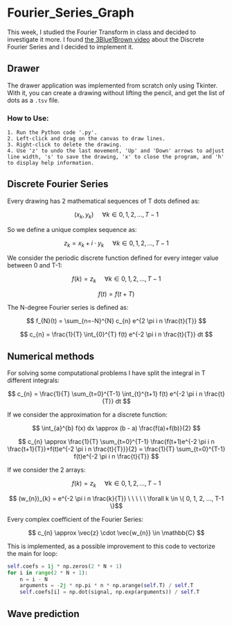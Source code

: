 # Fourier_Series_Graph
This week, I studied the Fourier Transform in class and decided to investigate it more. I found [the 3Blue1Brown video](https://www.youtube.com/watch?v=r6sGWTCMz2k) about the Discrete Fourier Series and I decided to implement it.

## Drawer
The drawer application was implemented from scratch only using Tkinter. With it, you can create a drawing without lifting the pencil, and get the list of dots as a `.tsv` file.

### How to Use:
    1. Run the Python code '.py'.
    2. Left-click and drag on the canvas to draw lines.
    3. Right-click to delete the drawing.
    4. Use 'z' to undo the last movement, 'Up' and 'Down' arrows to adjust line width, 's' to save the drawing, 'x' to close the program, and 'h' to display help information.


## Discrete Fourier Series
Every drawing has 2 mathematical sequences of T dots defined as:

$$ (x_{k}, y_{k}) \ \ \ \ \ \forall k \in { 0, 1, 2, ..., T-1 } $$

So we define a unique complex sequence as:

$$ z_{k} = x_{k} + i \cdot y_{k} \ \ \ \ \ \forall k \in { 0, 1, 2, ..., T-1 } $$

We consider the periodic discrete function defined for every integer value between 0 and T-1:

$$ f(k) = z_{k} \ \ \ \ \ \forall k \in { 0, 1, 2, ..., T-1 } $$

$$ f(t) = f(t + T) $$

The N-degree Fourier series is defined as:

$$ f_{N}(t) = \sum_{n=-N}^{N} c_{n} e^{2 \pi i n \frac{t}{T}} $$

$$ c_{n} = \frac{1}{T} \int_{0}^{T} f(t) e^{-2 \pi i n \frac{t}{T}} dt $$


## Numerical methods
For solving some computational problems I have split the integral in T different integrals:


$$ c_{n} = \frac{1}{T} \sum_{t=0}^{T-1} \int_{t}^{t+1} f(t) e^{-2 \pi i n \frac{t}{T}} dt $$


If we consider the approximation for a discrete function:

$$ \int_{a}^{b} f(x) dx \approx (b - a) \frac{f(a)+f(b)}{2} $$

$$ c_{n} \approx \frac{1}{T} \sum_{t=0}^{T-1} \frac{f(t+1)e^{-2 \pi i n \frac{t+1}{T}}+f(t)e^{-2 \pi i n \frac{t}{T}}}{2} = 
    \frac{1}{T} \sum_{t=0}^{T-1} f(t)e^{-2 \pi i n \frac{t}{T}} $$
    

If we consider the 2 arrays:

$$ f(k) = z_{k} \ \ \ \ \ \forall k \in { 0, 1, 2, ..., T-1 } $$

$$ (w_{n})_{k} = e^{-2 \pi i n \frac{k}{T}} \ \ \ \ \ \forall k \in \{ 0, 1, 2, ..., T-1 \}$$

Every complex coefficient of the Fourier Series:

$$ c_{n} \approx \vec{z} \cdot \vec{w_{n}} \in \mathbb{C} $$

This is implemented, as a possible improvement to this code to vectorize the main for loop:
```python
self.coefs = 1j * np.zeros(2 * N + 1)
for i in range(2 * N + 1):
    n = i - N
    arguments = -2j * np.pi * n * np.arange(self.T) / self.T
    self.coefs[i] = np.dot(signal, np.exp(arguments)) / self.T
```

## Wave prediction







